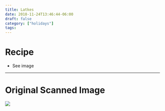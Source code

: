 ```yaml
---
title: Latkes
date: 2018-11-24T13:46:44-06:00
draft: false
category: ["holidays"]
tags:
---
```


# Recipe

- See image

-----

# Original Scanned Image

![](/img/holidays/latkes.png)
